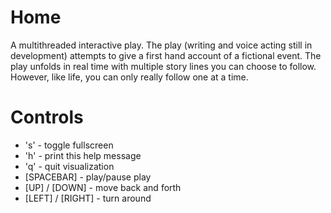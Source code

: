 Home
====

A multithreaded interactive play. The play (writing and voice acting still in development) attempts to give a first hand account of a fictional event. The play unfolds in real time with multiple story lines you can choose to follow. However, like life, you can only really follow one at a time.

# Controls
* 's' - toggle fullscreen
* 'h' - print this help message
* 'q' - quit visualization
* [SPACEBAR] - play/pause play
* [UP] / [DOWN] - move back and forth
* [LEFT] / [RIGHT] - turn around

